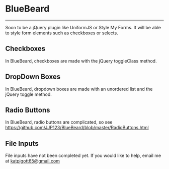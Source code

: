 BlueBeard
=========
---------

Soon to be a jQuery plugin like UniformJS or Style My Forms. It will be able to style form elements such as checkboxes or selects.

Checkboxes
----------

In BlueBeard, checkboxes are made with the jQuery toggleClass method.

DropDown Boxes
--------------

In BlueBeard, dropdown boxes are made with an unordered list and the jQuery toggle method.

Radio Buttons
-------------

In BlueBeard, radio buttons are complicated, so see https://github.com/JJP123/BlueBeard/blob/master/RadioButtons.html

File Inputs
-----------

File inputs have not been completed yet. If you would like to help, email me at katpigott65@gmail.com
